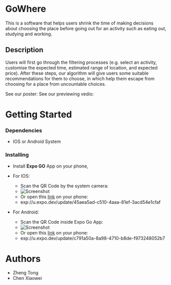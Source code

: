 # GoWhere

This is a software that helps users shrink the time of making decisions about choosing the place before going out for an activity such as eating out, studying and working.

## Description

Users will first go through the filtering processes (e.g. select an activity, customise the expected time, estimated range of location, and expected price). After these steps, our algorithm will give users some suitable recommendations for them to choose, in which help them escape from choosing for a place from uncountable choices.

See our poster:
See our previewing vedio:

# Getting Started

### Dependencies

* IOS or Android System

### Installing

* Install **Expo GO** App on your phone,

* For IOS:
    * Scan the QR Code by the system camera:
    * ![Screenshot](https://qr.expo.dev/eas-update?updateId=da497bf2-15b7-47f5-8c2f-ef7e0aca7d41&appScheme=exp&host=u.expo.dev) 
    * Or open this [link](exp://u.expo.dev/update/da497bf2-15b7-47f5-8c2f-ef7e0aca7d41) on your phone:
    * exp://u.expo.dev/update/45aea5ad-c510-4aaa-81ef-3acd54e1cfaf


* For Android:
    * Scan the QR Code inside Expo Go App:
    * ![Screenshot](https://qr.expo.dev/eas-update?updateId=b010a702-cfcf-40a0-84dd-572e9636574a&appScheme=exp&host=u.expo.dev)
    * Or open this [link](exp://u.expo.dev/update/b010a702-cfcf-40a0-84dd-572e9636574a) on your phone:
    * exp://u.expo.dev/update/c791a50a-8a98-4710-b8de-f973248052b7

# Authors

* Zheng Tong 
* Chen Xiaowei

  

